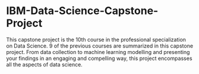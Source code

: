 # IBM-Data-Science-Capstone-Project
This capstone project is the 10th course in the professional specialization on Data Science. 9 of the previous courses are summarized in this capstone project. From data collection to machine learning modelling and presenting your findings in an engaging and compelling way, this project encompasses all the aspects of data science.

